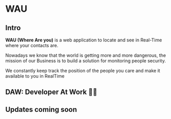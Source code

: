 # WAU

## Intro

**WAU (Where Are you)** is a web application to locate and see in Real-Time where your contacts are.

Nowadays we know that the world is getting more and more dangerous, the mission of our Business is to build a solution for
monitoring people security.

We constantly keep track the position of the people you care and make it available to you in RealTime

## DAW: Developer At Work 👨‍💻

## Updates coming soon

